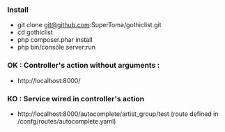 ### Install

 * git clone git@github.com:SuperToma/gothiclist.git
 * cd gothiclist
 * php composer.phar install
 * php bin/console server:run
 
### OK : Controller's action without arguments : 

 * http://localhost:8000/

### KO : Service wired in controller's action

 * http://localhost:8000/autocomplete/artist_group/test
 (route defined in /confg/routes/autocomplete.yaml)
